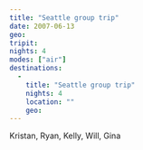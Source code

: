 ```yaml
---
title: "Seattle group trip"
date: 2007-06-13
geo: 
tripit: 
nights: 4
modes: ["air"]
destinations:
  -
    title: "Seattle group trip"
    nights: 4
    location: ""
    geo: 
---
```


Kristan, Ryan, Kelly, Will, Gina
